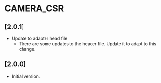 # CAMERA_CSR

## [2.0.1]

- Update to adapter head file
  - There are some updates to the header file. Update it to adapt to this change.

## [2.0.0]

- Initial version.
